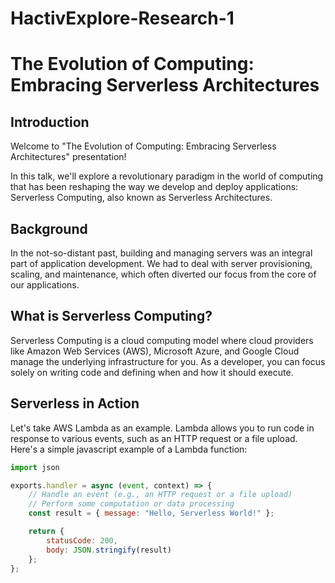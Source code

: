 # HactivExplore-Research-1
# The Evolution of Computing: Embracing Serverless Architectures

## Introduction

Welcome to "The Evolution of Computing: Embracing Serverless Architectures" presentation!

In this talk, we'll explore a revolutionary paradigm in the world of computing that has been reshaping the way we develop and deploy applications: Serverless Computing, also known as Serverless Architectures.

## Background

In the not-so-distant past, building and managing servers was an integral part of application development. We had to deal with server provisioning, scaling, and maintenance, which often diverted our focus from the core of our applications.

## What is Serverless Computing?

Serverless Computing is a cloud computing model where cloud providers like Amazon Web Services (AWS), Microsoft Azure, and Google Cloud manage the underlying infrastructure for you. As a developer, you can focus solely on writing code and defining when and how it should execute.

## Serverless in Action

Let's take AWS Lambda as an example. Lambda allows you to run code in response to various events, such as an HTTP request or a file upload. Here's a simple javascript example of a Lambda function:

```javascript
import json

exports.handler = async (event, context) => {
    // Handle an event (e.g., an HTTP request or a file upload)
    // Perform some computation or data processing
    const result = { message: "Hello, Serverless World!" };

    return {
        statusCode: 200,
        body: JSON.stringify(result)
    };
};

